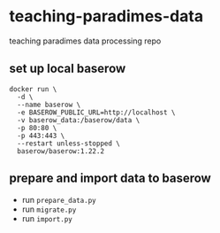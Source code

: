# teaching-paradimes-data
teaching paradimes data processing repo

## set up local baserow

```shell
docker run \
  -d \
  --name baserow \
  -e BASEROW_PUBLIC_URL=http://localhost \
  -v baserow_data:/baserow/data \
  -p 80:80 \
  -p 443:443 \
  --restart unless-stopped \
  baserow/baserow:1.22.2
```

## prepare and import data to baserow

* run `prepare_data.py`
* run `migrate.py`
* run `import.py`
